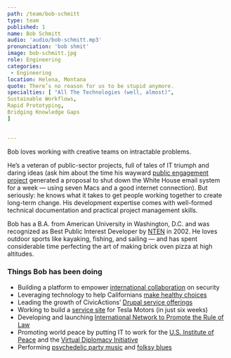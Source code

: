 ```yaml
---
path: /team/bob-schmitt
type: team
published: 1
name: Bob Schmitt
audio: 'audio/bob-schmitt.mp3'
pronunciation: 'bob shmit'
image: bob-schmitt.jpg
role: Engineering
categories:
 - Engineering
location: Helena, Montana
quote: There’s no reason for us to be stupid anymore.
specialties: [ "All The Technologies (well, almost)",
Sustainable Workflows,
Rapid Prototyping,
Bridging Knowledge Gaps
]

  
---
```


Bob loves working with creative teams on intractable problems.

He’s a veteran of public-sector projects, full of tales of IT triumph and daring ideas (ask him about the time his wayward [public engagement project](https://web.archive.org/web/20021011101430/http://www.techrocks.org:80/index.lasso) generated a proposal to shut down the White House email system for a week — using seven Macs and a good internet connection). But seriously: he knows what it takes to get people working together to create long-term change. His development expertise comes with well-formed technical documentation and practical project management skills.

Bob has a B.A. from American University in Washington, D.C. and was recognized as Best Public Interest Developer by [NTEN](https://www.nten.org/) in 2002. He loves outdoor sports like kayaking, fishing, and sailing — and has spent considerable time perfecting the art of making brick oven pizza at high altitudes.



### Things Bob has been doing
* Building a platform to empower [international collaboration](https://civicactions.com/case-study/globalnet/) on security
* Leveraging technology to help Californians [make healthy choices](http://civicactions.com/case-study/eatfresh)
* Leading the growth of CivicActions’ [Drupal service offerings](https://www.drupal.org/civicactions)
* Working to build a [service site](https://service.teslamotors.com/) for Tesla Motors (in just six weeks)
* Developing and launching [International Network to Promote the Rule of Law](https://inprol.org/)
* Promoting world peace by putting IT to work for the [U.S. Institute of Peace](https://usip.org/) and the [Virtual Diplomacy Initiative](https://www.usip.org/sites/default/files/challenge_virtual_diplomacy_vdi.pdf)
* Performing [psychedelic party music](http://rockettouranus.com/) and [folksy blues](https://www.facebook.com/sparechangemontana/)
